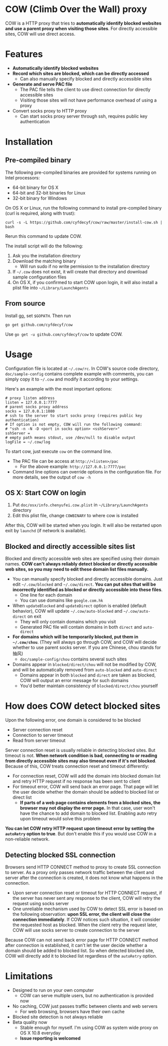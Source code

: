 # COW (Climb Over the Wall) proxy  #

COW is a HTTP proxy that tries to **automatically identify blocked websites and use a parent proxy when visiting those sites**. For directly accessible sites, COW will use direct access.

# Features #

- **Automatically identify blocked websites**
- **Record which sites are blocked, which can be directly accessed**
  - Can also manually specify blocked and directly accessible sites
- **Generate and serve PAC file**
  - The PAC file tells the client to use direct connection for directly accessible sites
  - Visiting those sites will not have performance overhead of using a proxy
- Convert socks proxy to HTTP proxy
  - Can start socks proxy server through ssh, requires public key authentication

# Installation #

## Pre-compiled binary

The following pre-compiled binaries are provided for systems running on Intel processors:

- 64-bit binary for OS X
- 64-bit and 32-bit binaries for Linux
- 32-bit binary for Windows

On OS X or Linux, run the following command to install pre-compiled binary (curl is required, along with trust):

    curl -s -L https://github.com/cyfdecyf/cow/raw/master/install-cow.sh | bash

Rerun this command to update COW.

The install script will do the following:

1. Ask you the installation directory
2. Download the matching binary
   - Will run sudo if no write permission to the installation directory
3. If `~/.cow` does not exist, it will create that directory and download sample configuration files
4. On OS X, if you confirmed to start COW upon login, it will also install a plist file into `~/Library/LaunchAgents`

## From source ##

Install [go](http://golang.org/doc/install), set `$GOPATH`. Then run

    go get github.com/cyfdecyf/cow

Use `go get -u github.com/cyfdecyf/cow` to update COW.

# Usage #

Configuration file is located at `~/.cow/rc`. In COW's source code directory, `doc/sample-config` contains complete example with comments, you can simply copy it to `~/.cow` and modify it according to your settings.

Here's an example with the most important options:

    # proxy listen address
    listen = 127.0.0.1:7777
    # parent socks proxy address
    socks = 127.0.0.1:1080
    # ssh to the server to start socks proxy (requires public key authentication)
    # If option is not empty, COW will run the following command:
    # "ssh -n -N -D <port in socks option> <sshServer>"
    sshServer =
    # empty path means stdout, use /dev/null to disable output
    logFile = ~/.cow/log

To start cow, just execute `cow` on the command line.

- The PAC file can be access at `http://<listen>/pac`
  - For the above example: `http://127.0.0.1:7777/pac`
- Command line options can override options in the configuration file. For more details, see the output of `cow -h`

## OS X: Start COW on login ##

1. Put `doc/osx/info.chenyufei.cow.plist` in `~/Library/LaunchAgents` directory
2. Edit this plist file, change `COWBINARY` to where cow is installed

After this, COW will be started when you login. It will also be restarted upon exit by `launchd` (if network is available).

## Blocked and directly accessible sites list ##

Blocked and directly accessible web sites are specified using their domain names. **COW can't always reliably detect blocked or directly accessible web sites, so you may need to edit these domain list files manually.**

- You can manually specify blocked and directly accessible domains. Just edit `~/.cow/blocked` and `~/.cow/direct`. **You can put sites that will be incorrectly identified as blocked or directly accessible into these files**.
  - One line for each domain
  - You can use domains like `google.com.hk`
- When `updateBlocked` and `updateDirect` option is enabled (default behavior), COW will update `~/.cow/auto-blocked` and `~/.cow/auto-direct` on exit
  - They will only contain domains which you visit
  - Generated PAC file will contain domains in both `direct` and `auto-direct`
- **For domains which will be temporarily blocked, put them in `~/.cow/chou`**. (They will always go through COW, and COW will decide whether to use parent socks server. If you are Chinese, chou stands for 抽风)
  - `doc/sample-config/chou` contains several such sites
- Domains appear in `blocked/direct/chou` will not be modified by COW, and will be automatically removed from `auto-blocked` and `auto-direct`
  - Domains appear in both `blocked` and `direct` are taken as blocked, COW will output an error message for such domains
  - You'd better maintain consistency of `blocked/direct/chou` yourself

# How does COW detect blocked sites

Upon the following error, one domain is considered to be blocked
  - Server connection reset
  - Connection to server timeout
  - Read from server timeout

Server connection reset is usually reliable in detecting blocked sites. But timeout is not. **When network condition is bad, connecting to or reading from directly accessible sites may also timeout even if it's not blocked**. Because of this, COW treats connection reset and timeout differently:

- For connection reset, COW will add the domain into blocked domain list and retry HTTP request if no response has been sent to client
- For timeout error, COW will send back an error page. That page will let the user decide whether the domain should be added to blocked list or direct list
  - **If parts of a web page contains elements from a blocked sites, the browser may not display the error page.** In that case, user won't have the chance to add domain to blocked list. Enabling auto retry upon timeout would solve this problem

**You can let COW retry HTTP request upon timeout error by setting the `autoRetry` option to true**. But don't enable this if you would use COW in a non-reliable network.

## Detecting blocked SSL connection ##

Browsers send HTTP CONNECT method to proxy to create SSL connection to server. As a proxy only passes network traffic between the client and server after the connection is created, it does not know what happens in the connection.

- Upon server connection reset or timeout for HTTP CONNECT request, if the server has never sent any response to the client, COW will retry the request using socks server
- One unreliable mechanism used by COW to detect SSL error is based on the following observation: **upon SSL error, the client will close the connection immediately**. If COW notices such situation, it will consider the requested host as blocked. When the client retry the request later, COW will use socks server to create connection to the server

Because COW can not send back error page for HTTP CONNECT method after connection is established, it can't let the user decide whether a domain should be added to blocked list. So when detected blocked site, COW will directly add it to blocked list regardless of the `autoRetry` option.

# Limitations #

- Designed to run on your own computer
  - COW can serve multiple users, but no authentication is provided now
- No caching, COW just passes traffic between clients and web servers
  - For web browsing, browsers have their own cache
- Blocked site detection is not always reliable
- Beta quality now
  - Stable enough for myself. I'm using COW as system wide proxy on OS X 10.8 everyday
  - **Issue reporting is welcomed**
